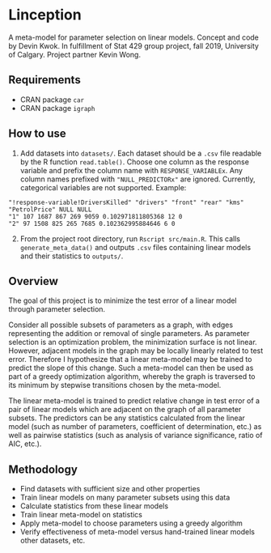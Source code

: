 Linception
==========

A meta-model for parameter selection on linear models.
Concept and code by Devin Kwok.
In fulfillment of Stat 429 group project, fall 2019, University of Calgary.
Project partner Kevin Wong.

Requirements
------------
* CRAN package `car`
* CRAN package `igraph`

How to use
----------
1. Add datasets into `datasets/`. Each dataset should be a `.csv` file readable
by the R function `read.table()`. Choose one column as the response variable and
prefix the column name with `RESPONSE_VARIABLEx`.
Any column names prefixed with `"NULL_PREDICTORx"` are ignored.
Currently, categorical variables are not supported.
Example:
```
"!response-variable!DriversKilled" "drivers" "front" "rear" "kms" "PetrolPrice" NULL NULL
"1" 107 1687 867 269 9059 0.102971811805368 12 0
"2" 97 1508 825 265 7685 0.102362995884646 6 0
```
2. From the project root directory, run `Rscript src/main.R`.
This calls `generate_meta_data()` and outputs `.csv`
files containing linear models and their statistics to `outputs/`.


Overview
--------
The goal of this project is to minimize the test error of a linear model
through parameter selection.

Consider all possible subsets of parameters
as a graph, with edges representing the addition or removal of single
parameters. As parameter selection is an optimization
problem, the minimization surface is not linear. However, adjacent
models in the graph may be locally linearly related to test error.
Therefore I hypothesize that a linear meta-model may be
trained to predict the slope of this change. Such a meta-model can then
be used as part of a greedy optimization algorithm, whereby the graph is
traversed to its minimum by stepwise transitions chosen by the meta-model.

The linear meta-model is trained to predict relative change in test error
of a pair of linear models which are adjacent on the graph of all parameter
subsets. The predictors can be any statistics calculated from the linear model
(such as number of parameters, coefficient of determination, etc.) as well as
pairwise statistics (such as analysis of variance significance,
ratio of AIC, etc.).

Methodology
-----------
* Find datasets with sufficient size and other properties
* Train linear models on many parameter subsets using this data
* Calculate statistics from these linear models
* Train linear meta-model on statistics
* Apply meta-model to choose parameters using a greedy algorithm
* Verify effectiveness of meta-model versus hand-trained linear models
    other datasets, etc.


